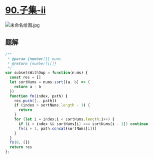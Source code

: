 # [90.子集-ii](https://leetcode-cn.com/problems/subsets-ii/)

![未命名绘图.jpg](http://tva1.sinaimg.cn/large/006vSZ9Ugy1gxeqns3u8hj30se0dxwfr.jpg)


## 题解
```js
/**
 * @param {number[]} nums
 * @return {number[][]}
 */
var subsetsWithDup = function(nums) {
  const res = []
  let sortNums = nums.sort((a, b) => {
    return a - b
  })
  function fn(index, path) {
    res.push([...path])
    if (index > sortNums.length - 1) {
      return
    }
    for (let i = index;i < sortNums.length;i++) {
      if (i > index && sortNums[i] === sortNums[i - 1]) continue
      fn(i + 1, path.concat(sortNums[i]))
    }
  }
  fn(0, [])
  return res
};
```